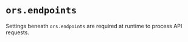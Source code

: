 # `ors.endpoints`

Settings beneath `ors.endpoints` are required at runtime to process API requests.
